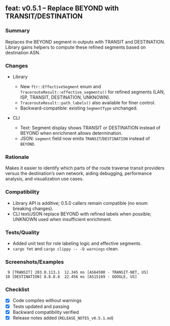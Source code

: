 ## feat: v0.5.1 – Replace BEYOND with TRANSIT/DESTINATION

### Summary

Replaces the BEYOND segment in outputs with TRANSIT and DESTINATION. Library gains helpers to compute these refined segments based on destination ASN.

### Changes

- Library
  - New `ftr::EffectiveSegment` enum and `TracerouteResult::effective_segments()` for refined segments (LAN, ISP, TRANSIT, DESTINATION, UNKNOWN).
  - `TracerouteResult::path_labels()` also available for finer control.
  - Backward-compatible: existing `SegmentType` unchanged.

- CLI
  - Text: Segment display shows TRANSIT or DESTINATION instead of BEYOND when enrichment allows determination.
  - JSON: `segment` field now emits `TRANSIT`/`DESTINATION` instead of `BEYOND`.

### Rationale

Makes it easier to identify which parts of the route traverse transit providers versus the destination’s own network, aiding debugging, performance analysis, and visualization use cases.

### Compatibility

- Library API is additive; 0.5.0 callers remain compatible (no enum breaking changes).
- CLI text/JSON replace BEYOND with refined labels when possible; UNKNOWN used when insufficient enrichment.

### Tests/Quality

- Added unit test for role labeling logic and effective segments.
- `cargo fmt` and `cargo clippy -- -D warnings` clean.

### Screenshots/Examples

```
 9 [TRANSIT] 203.0.113.1  12.345 ms [AS64500 - TRANSIT-NET, US]
10 [DESTINATION] 8.8.8.8  22.456 ms [AS15169 - GOOGLE, US]
```

### Checklist

- [x] Code compiles without warnings
- [x] Tests updated and passing
- [x] Backward compatibility verified
- [x] Release notes added (`RELEASE_NOTES_v0.5.1.md`)

